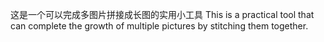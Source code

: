这是一个可以完成多图片拼接成长图的实用小工具
This is a practical tool that can complete the growth of multiple pictures by stitching them together.
